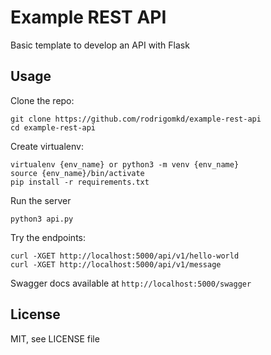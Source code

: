 Example REST API
=================

Basic template to develop an API with Flask

Usage
-----

Clone the repo:

    git clone https://github.com/rodrigomkd/example-rest-api
    cd example-rest-api

Create virtualenv:

    virtualenv {env_name} or python3 -m venv {env_name}
    source {env_name}/bin/activate
    pip install -r requirements.txt

Run the server

    python3 api.py

Try the endpoints:

    curl -XGET http://localhost:5000/api/v1/hello-world
    curl -XGET http://localhost:5000/api/v1/message

Swagger docs available at `http://localhost:5000/swagger`


License
-------

MIT, see LICENSE file
